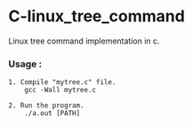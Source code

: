 # C-linux_tree_command
Linux tree command implementation in c.

<h3>Usage :</h3> 

    1. Compile "mytree.c" file.
        gcc -Wall mytree.c
    
    2. Run the program.
        ./a.out [PATH]
